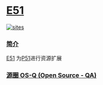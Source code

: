 ﻿# [E51](https://github.com/OS-Q/E51)

[![sites](http://182.61.61.133/link/resources/OSQ.png)](http://www.OS-Q.com)

### [简介](https://github.com/OS-Q/E51/wiki)

[E51](https://github.com/OS-Q/E51) 为[P51](https://github.com/OS-Q/P51)进行资源扩展

### [源圈 OS-Q (Open Source - QA) ](http://www.OS-Q.com)
